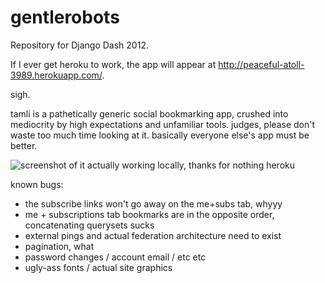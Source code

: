 gentlerobots
============

Repository for Django Dash 2012.

If I ever get heroku to work, the app will appear at http://peaceful-atoll-3989.herokuapp.com/.

sigh.

tamli is a pathetically generic social bookmarking app, crushed into mediocrity by high expectations and unfamiliar tools. judges, please don't waste too much time looking at it. basically everyone else's app must be better.

![screenshot of it actually working locally, thanks for nothing heroku](http://dl.dropbox.com/u/20797439/screenshots/tamli.png)

known bugs:

* the subscribe links won't go away on the me+subs tab, whyyy
* me + subscriptions tab bookmarks are in the opposite order, concatenating querysets sucks
* external pings and actual federation architecture need to exist
* pagination, what
* password changes / account email / etc etc
* ugly-ass fonts / actual site graphics